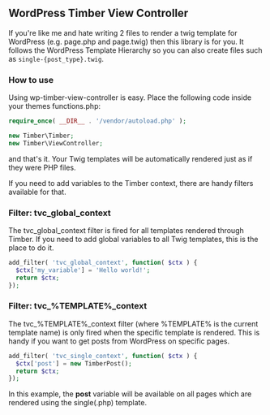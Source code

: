 ## WordPress Timber View Controller
If you're like me and hate writing 2 files to render a twig template for WordPress (e.g. page.php and page.twig) then this library is for you. It follows the WordPress Template Hierarchy so you can also create files such as `single-{post_type}.twig`.

### How to use
Using wp-timber-view-controller is easy. Place the following code inside your themes functions.php:

```php
require_once( __DIR__ . '/vendor/autoload.php' );

new Timber\Timber;
new Timber\ViewController;
```

and that's it. Your Twig templates will be automatically rendered just as if they were PHP files.

If you need to add variables to the Timber context, there are handy filters available for that.

### Filter: tvc_global_context
The tvc_global_context filter is fired for all templates rendered through Timber. If you need to add global variables to all Twig templates, this is the place to do it.

```php
add_filter( 'tvc_global_context', function( $ctx ) {
  $ctx['my_variable'] = 'Hello world!';
  return $ctx;
});
```

### Filter: tvc_%TEMPLATE%_context
The tvc_%TEMPLATE%_context filter (where %TEMPLATE% is the current template name) is only fired when the specific template is rendered. This is handy if you want to get posts from WordPress on specific pages.

```php
add_filter( 'tvc_single_context', function( $ctx ) {
  $ctx['post'] = new TimberPost();
  return $ctx;
});
```

In this example, the **post** variable will be available on all pages which are rendered using the single(.php) template.
